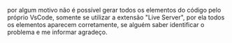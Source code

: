 por algum motivo não é possível gerar todos os elementos do código pelo próprio VsCode, somente se utilizar a extensão "Live Server", por ela todos os elementos aparecem corretamente, se alguém saber identificar o problema e me informar agradeço.
